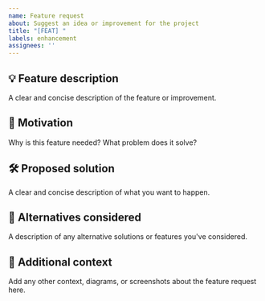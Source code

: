 ```yaml
---
name: Feature request
about: Suggest an idea or improvement for the project
title: "[FEAT] "
labels: enhancement
assignees: ''
---
```


## 💡 Feature description
A clear and concise description of the feature or improvement.

## 🎯 Motivation
Why is this feature needed? What problem does it solve?

## 🛠️ Proposed solution
A clear and concise description of what you want to happen.

## 🚧 Alternatives considered
A description of any alternative solutions or features you've considered.

## 📌 Additional context
Add any other context, diagrams, or screenshots about the feature request here.
